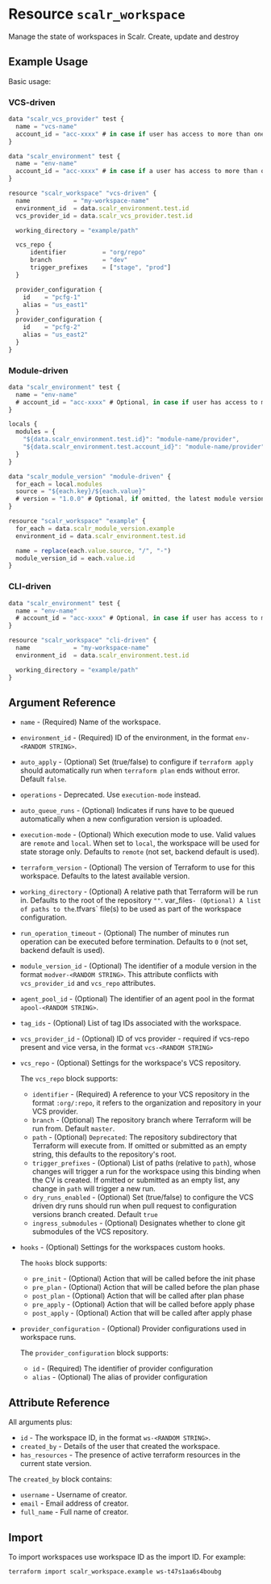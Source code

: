 
# Resource `scalr_workspace` 

Manage the state of workspaces in Scalr. Create, update and destroy

## Example Usage

Basic usage:

### VCS-driven
```javascript
data "scalr_vcs_provider" test {
  name = "vcs-name"
  account_id = "acc-xxxx" # in case if user has access to more than one account
}

data "scalr_environment" test {
  name = "env-name"
  account_id = "acc-xxxx" # in case if a user has access to more than one account
}

resource "scalr_workspace" "vcs-driven" {
  name            = "my-workspace-name"
  environment_id  = data.scalr_environment.test.id
  vcs_provider_id = data.scalr_vcs_provider.test.id

  working_directory = "example/path"

  vcs_repo {
      identifier          = "org/repo"
      branch              = "dev"
      trigger_prefixes    = ["stage", "prod"]
  }

  provider_configuration {
    id    = "pcfg-1"
    alias = "us_east1"
  }
  provider_configuration {
    id    = "pcfg-2"
    alias = "us_east2"
  }
}
```

### Module-driven

```javascript
data "scalr_environment" test {
  name = "env-name"
  # account_id = "acc-xxxx" # Optional, in case if user has access to more than one account
}

locals {
  modules = {
    "${data.scalr_environment.test.id}": "module-name/provider",         # environment-level module will be selected
    "${data.scalr_environment.test.account_id}": "module-name/provider", # account-level module will be selected
  }
}

data "scalr_module_version" "module-driven" {
  for_each = local.modules
  source = "${each.key}/${each.value}"
  # version = "1.0.0" # Optional, if omitted, the latest module version is selected
}

resource "scalr_workspace" "example" {
  for_each = data.scalr_module_version.example
  environment_id = data.scalr_environment.test.id

  name = replace(each.value.source, "/", "-")
  module_version_id = each.value.id
}
```

### CLI-driven

```javascript
data "scalr_environment" test {
  name = "env-name"
  # account_id = "acc-xxxx" # Optional, in case if user has access to more than one account
}

resource "scalr_workspace" "cli-driven" {
  name            = "my-workspace-name"
  environment_id  = data.scalr_environment.test.id

  working_directory = "example/path"
}
```

## Argument Reference

* `name` - (Required) Name of the workspace.
* `environment_id` - (Required) ID of the environment, in the format `env-<RANDOM STRING>`.
* `auto_apply` - (Optional) Set (true/false) to configure if `terraform apply` should automatically run when `terraform plan` ends without error. Default `false`.
* `operations` - Deprecated. Use `execution-mode` instead.
* `auto_queue_runs` - (Optional) Indicates if runs have to be queued automatically when a new configuration version is uploaded.
* `execution-mode` - (Optional) Which execution mode to use. Valid values are `remote` and `local`. When set to `local`, the workspace will be used for state storage only. Defaults to `remote` (not set, backend default is used).
* `terraform_version` - (Optional) The version of Terraform to use for this workspace. Defaults to the latest available version.
* `working_directory` - (Optional) A relative path that Terraform will be run in. Defaults to the root of the repository `""`.
var_files` - (Optional) A list of paths to the `.tfvars` file(s) to be used as part of the workspace configuration.
* `run_operation_timeout` - (Optional) The number of minutes run operation can be executed before termination. Defaults to `0` (not set, backend default is used).
* `module_version_id` - (Optional) The identifier of a module version in the format `modver-<RANDOM STRING>`. This attribute conflicts with `vcs_provider_id` and `vcs_repo` attributes.
* `agent_pool_id` - (Optional) The identifier of an agent pool in the format `apool-<RANDOM STRING>`.
* `tag_ids` - (Optional) List of tag IDs associated with the workspace.
* `vcs_provider_id` - (Optional) ID of vcs provider - required if vcs-repo present and vice versa, in the format `vcs-<RANDOM STRING>`
* `vcs_repo` - (Optional) Settings for the workspace's VCS repository.

    The `vcs_repo` block supports: 
    * `identifier` - (Required) A reference to your VCS repository in the format `:org/:repo`, it refers to the organization and repository in your VCS provider.
    * `branch` - (Optional) The repository branch where Terraform will be run from. Default `master`.
    * `path` - (Optional) `Deprecated`: The repository subdirectory that Terraform will execute from. If omitted or submitted as an empty string, this defaults to the repository's root.
    * `trigger_prefixes` - (Optional) List of paths (relative to `path`), whose changes will trigger a run for the workspace using this binding when the CV is created. If omitted or submitted as an empty list, any change in `path` will trigger a new run.
    * `dry_runs_enabled` - (Optional) Set (true/false) to configure the VCS driven dry runs should run when pull request to configuration versions branch created. Default `true`
    * `ingress_submodules` - (Optional) Designates whether to clone git submodules of the VCS repository.

* `hooks` - (Optional) Settings for the workspaces custom hooks.

   The `hooks` block supports: 
  * `pre_init` - (Optional) Action that will be called before the init phase
  * `pre_plan` - (Optional) Action that will be called before the plan phase
  * `post_plan` - (Optional) Action that will be called after plan phase
  * `pre_apply` - (Optional) Action that will be called before apply phase
  * `post_apply` - (Optional) Action that will be called after apply phase

* `provider_configuration` - (Optional) Provider configurations used in workspace runs.

   The `provider_configuration` block supports:
  * `id` - (Required) The identifier of provider configuration
  * `alias` - (Optional) The alias of provider configuration

## Attribute Reference

All arguments plus:

* `id` - The workspace ID, in the format `ws-<RANDOM STRING>`.
* `created_by` - Details of the user that created the workspace.
* `has_resources` - The presence of active terraform resources in the current state version.

The `created_by` block contains:

* `username` - Username of creator.
* `email` - Email address of creator.
* `full_name` - Full name of creator.

## Import

To import workspaces use workspace ID as the import ID. For example:

```shell
terraform import scalr_workspace.example ws-t47s1aa6s4boubg
```
